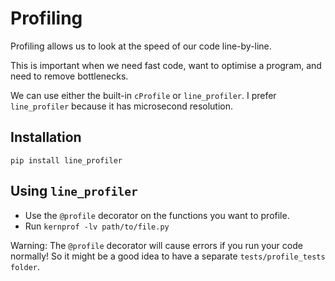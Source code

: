 # Profiling

Profiling allows us to look at the speed of our code line-by-line.

This is important when we need fast code, want to optimise a program, and
need to remove bottlenecks.

We can use either the built-in `cProfile` or `line_profiler`.
I prefer `line_profiler` because it has microsecond resolution.

## Installation

`pip install line_profiler`

## Using `line_profiler`

- Use the `@profile` decorator on the functions you want to profile.
- Run `kernprof -lv path/to/file.py`

Warning: The `@profile` decorator will cause errors if you run your code normally!
         So it might be a good idea to have a separate `tests/profile_tests folder`.
